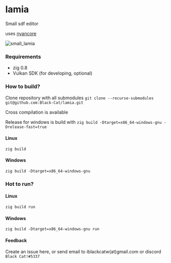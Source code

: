 # lamia
Small sdf editor

uses [nyancore](https://github.com/Black-Cat/nyancore)

![small_lamia](https://user-images.githubusercontent.com/10657551/142719390-d5692410-8b83-4eca-add8-772bfc73a364.png)

### Requirements

* zig 0.8
* Vulkan SDK (for developing, optional)

### How to build?
Clone repository with all submodules
```git clone --recurse-submodules git@github.com:Black-Cat/lamia.git```

Cross compilation is available

Release for windows is build with `zig build -Dtarget=x86_64-windows-gnu -Drelease-fast=true`

#### Linux
```
zig build
```
#### Windows
```
zig build -Dtarget=x86_64-windows-gnu
```

### Hot to run?

#### Linux
```
zig build run
```
#### Windows
```
zig build -Dtarget=x86_64-windows-gnu run
```

#### Feedback

Create an issue here, or send email to iblackcatw(at)gmail.com or discord `Black Cat!#5337`
